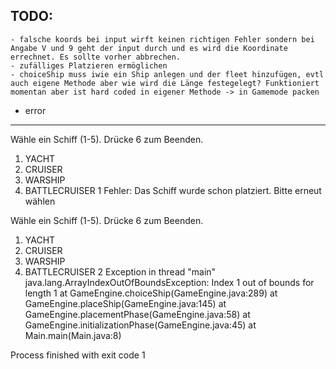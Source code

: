 ## TODO:
    - falsche koords bei input wirft keinen richtigen Fehler sondern bei Angabe V und 9 geht der input durch und es wird die Koordinate errechnet. Es sollte vorher abbrechen.
    - zufälliges Platzieren ermöglichen
    - choiceShip muss iwie ein Ship anlegen und der fleet hinzufügen, evtl auch eigene Methode aber wie wird die Länge festegelegt? Funktioniert momentan aber ist hard coded in eigener Methode -> in Gamemode packen


- error

---

Wähle ein Schiff (1-5). Drücke 6 zum Beenden.
1. YACHT
2. CRUISER
3. WARSHIP
4. BATTLECRUISER
   1
   Fehler: Das Schiff wurde schon platziert. Bitte erneut wählen

Wähle ein Schiff (1-5). Drücke 6 zum Beenden.
1. YACHT
2. CRUISER
3. WARSHIP
4. BATTLECRUISER
   2
   Exception in thread "main" java.lang.ArrayIndexOutOfBoundsException: Index 1 out of bounds for length 1
   at GameEngine.choiceShip(GameEngine.java:289)
   at GameEngine.placeShip(GameEngine.java:145)
   at GameEngine.placementPhase(GameEngine.java:58)
   at GameEngine.initializationPhase(GameEngine.java:45)
   at Main.main(Main.java:8)

Process finished with exit code 1
